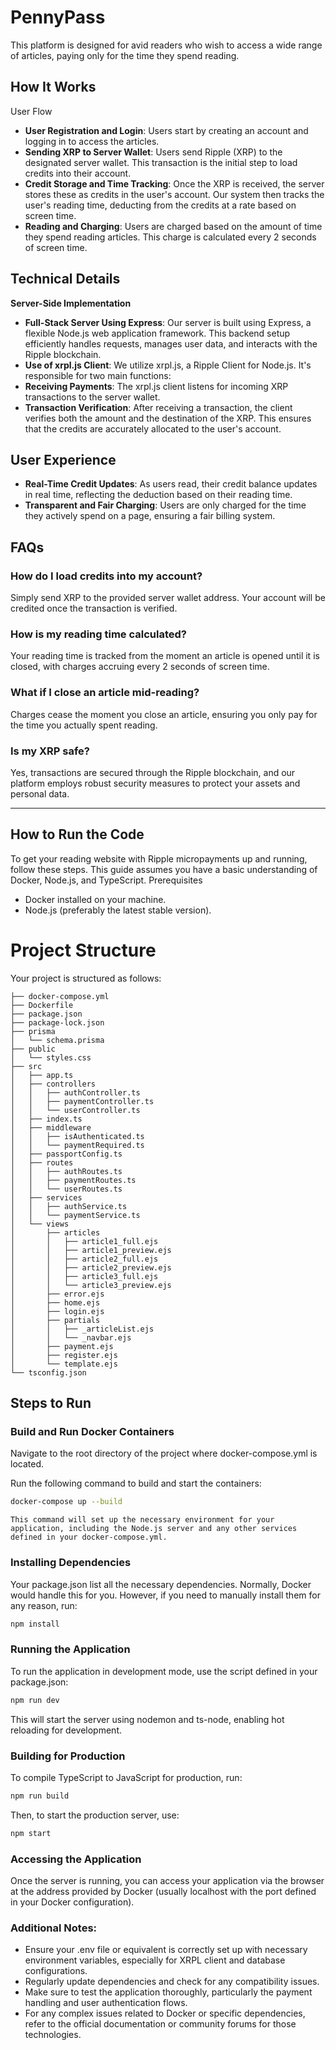 # PennyPass

This platform is designed for avid readers who wish to access a wide range of articles, paying only for the time they spend reading.
## How It Works
User Flow
- **User Registration and Login**: Users start by creating an account and logging in to access the articles.
- **Sending XRP to Server Wallet**: Users send Ripple (XRP) to the designated server wallet. This transaction is the initial step to load credits into their account.
- **Credit Storage and Time Tracking**: Once the XRP is received, the server stores these as credits in the user's account. Our system then tracks the user's reading time, deducting from the credits at a rate based on screen time.
- **Reading and Charging**: Users are charged based on the amount of time they spend reading articles. This charge is calculated every 2 seconds of screen time.

## Technical Details
**Server-Side Implementation**
- **Full-Stack Server Using Express**: Our server is built using Express, a flexible Node.js web application framework. This backend setup efficiently handles requests, manages user data, and interacts with the Ripple blockchain.
- **Use of xrpl.js Client**: We utilize xrpl.js, a Ripple Client for Node.js. It's responsible for two main functions:
- **Receiving Payments**: The xrpl.js client listens for incoming XRP transactions to the server wallet.
- **Transaction Verification**: After receiving a transaction, the client verifies both the amount and the destination of the XRP. This ensures that the credits are accurately allocated to the user's account.

## User Experience
- **Real-Time Credit Updates**: As users read, their credit balance updates in real time, reflecting the deduction based on their reading time.
- **Transparent and Fair Charging**: Users are only charged for the time they actively spend on a page, ensuring a fair billing system.

## FAQs
### How do I load credits into my account?
Simply send XRP to the provided server wallet address. Your account will be credited once the transaction is verified.

### How is my reading time calculated?
Your reading time is tracked from the moment an article is opened until it is closed, with charges accruing every 2 seconds of screen time.


### What if I close an article mid-reading?
Charges cease the moment you close an article, ensuring you only pay for the time you actually spent reading.

### Is my XRP safe?
Yes, transactions are secured through the Ripple blockchain, and our platform employs robust security measures to protect your assets and personal data.

------

## How to Run the Code

To get your reading website with Ripple micropayments up and running, follow these steps. This guide assumes you have a basic understanding of Docker, Node.js, and TypeScript.
Prerequisites

- Docker installed on your machine.
- Node.js (preferably the latest stable version).

# Project Structure

Your project is structured as follows:
```bash.
├── docker-compose.yml
├── Dockerfile
├── package.json
├── package-lock.json
├── prisma
│   └── schema.prisma
├── public
│   └── styles.css
├── src
│   ├── app.ts
│   ├── controllers
│   │   ├── authController.ts
│   │   ├── paymentController.ts
│   │   └── userController.ts
│   ├── index.ts
│   ├── middleware
│   │   ├── isAuthenticated.ts
│   │   └── paymentRequired.ts
│   ├── passportConfig.ts
│   ├── routes
│   │   ├── authRoutes.ts
│   │   ├── paymentRoutes.ts
│   │   └── userRoutes.ts
│   ├── services
│   │   ├── authService.ts
│   │   └── paymentService.ts
│   └── views
│       ├── articles
│       │   ├── article1_full.ejs
│       │   ├── article1_preview.ejs
│       │   ├── article2_full.ejs
│       │   ├── article2_preview.ejs
│       │   ├── article3_full.ejs
│       │   └── article3_preview.ejs
│       ├── error.ejs
│       ├── home.ejs
│       ├── login.ejs
│       ├── partials
│       │   ├── _articleList.ejs
│       │   └── _navbar.ejs
│       ├── payment.ejs
│       ├── register.ejs
│       └── template.ejs
└── tsconfig.json
```

## Steps to Run

### Build and Run Docker Containers
Navigate to the root directory of the project where docker-compose.yml is located.

Run the following command to build and start the containers:

```bash
docker-compose up --build
```

    This command will set up the necessary environment for your application, including the Node.js server and any other services defined in your docker-compose.yml.

### Installing Dependencies
Your package.json list all the necessary dependencies.
Normally, Docker would handle this for you. However, if you need to manually install them for any reason, run:

```bash
npm install
```

### Running the Application
To run the application in development mode, use the script defined in your package.json:

```bash
npm run dev
```
This will start the server using nodemon and ts-node, enabling hot reloading for development.

### Building for Production
To compile TypeScript to JavaScript for production, run:
```bash
npm run build
```

Then, to start the production server, use:
```bash
npm start
```

### Accessing the Application
Once the server is running, you can access your application via the browser at the address provided by Docker (usually localhost with the port defined in your Docker configuration).

### Additional Notes:
- Ensure your .env file or equivalent is correctly set up with necessary environment variables, especially for XRPL client and database configurations.
- Regularly update dependencies and check for any compatibility issues.
- Make sure to test the application thoroughly, particularly the payment handling and user authentication flows.
- For any complex issues related to Docker or specific dependencies, refer to the official documentation or community forums for those technologies.
